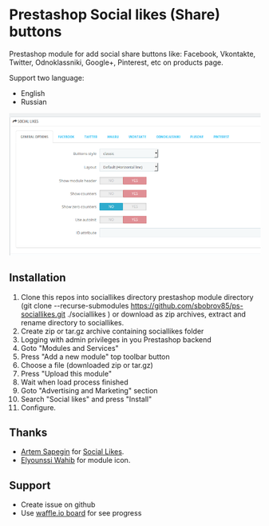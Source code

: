 # Prestashop Social likes (Share) buttons

Prestashop module for add social share buttons like: Facebook, Vkontakte, Twitter, Odnoklassniki, Google+, Pinterest, etc on products page.

Support two language:

* English
* Russian

![](https://github.com/sbobrov85/ps-sociallikes/blob/master/sociallikes.jpg)

## Installation

1. Clone this repos into sociallikes directory prestashop module directory (git clone --recurse-submodules https://github.com/sbobrov85/ps-sociallikes.git ./sociallikes )
or download as zip archives, extract and rename directory to sociallikes.
1. Create zip or tar.gz archive containing sociallikes folder
1. Logging with admin privileges in you Prestashop backend
1. Goto "Modules and Services"
1. Press "Add a new module" top toolbar button
1. Choose a file (downloaded zip or tar.gz)
1. Press "Upload this module"
1. Wait when load process finished
1. Goto "Advertising and Marketing" section
1. Search "Social likes" and press "Install"
1. Configure.

## Thanks

* [Artem Sapegin](https://github.com/sapegin) for [Social Likes](https://github.com/sapegin/social-likes/).
* [Elyounssi Wahib](https://www.iconfinder.com/Wahib) for module icon.

## Support

* Create issue on github
* Use [waffle.io board](https://waffle.io/sbobrov85/ps-sociallikes) for see progress
